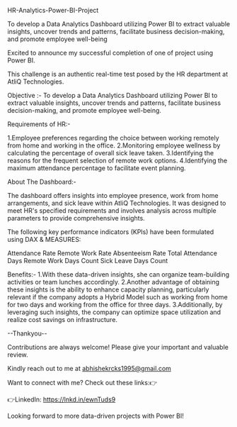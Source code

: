 HR-Analytics-Power-BI-Project

To develop a Data Analytics Dashboard utilizing Power BI to extract valuable insights, uncover trends and patterns, facilitate business decision-making, and promote employee well-being

Excited to announce my successful completion of one of project using Power BI.

This challenge is an authentic real-time test posed by the HR department at AtliQ Technologies.

Objective :- To develop a Data Analytics Dashboard utilizing Power BI to extract valuable insights, uncover trends and patterns, facilitate business decision-making, and promote employee well-being.

Requirements of HR:-

1.Employee preferences regarding the choice between working remotely from home and working in the office. 2.Monitoring employee wellness by calculating the percentage of overall sick leave taken. 3.Identifying the reasons for the frequent selection of remote work options. 4.Identifying the maximum attendance percentage to facilitate event planning.

About The Dashboard:-

The dashboard offers insights into employee presence, work from home arrangements, and sick leave within AtliQ Technologies. It was designed to meet HR's specified requirements and involves analysis across multiple parameters to provide comprehensive insights.

The following key performance indicators (KPIs) have been formulated using DAX & MEASURES:

Attendance Rate Remote Work Rate Absenteeism Rate Total Attendance Days Remote Work Days Count Sick Leave Days Count

Benefits:- 1.With these data-driven insights, she can organize team-building activities or team lunches accordingly. 2.Another advantage of obtaining these insights is the ability to enhance capacity planning, particularly relevant if the company adopts a Hybrid Model such as working from home for two days and working from the office for three days. 3.Additionally, by leveraging such insights, the company can optimize space utilization and realize cost savings on infrastructure.

--Thankyou--

Contributions are always welcome! Please give your important and valuable review.

Kindly reach out to me at abhishekrcks1995@gmail.com

Want to connect with me? Check out these links:👉

👉LinkedIn: https://lnkd.in/ewnTuds9

Looking forward to more data-driven projects with Power BI!
